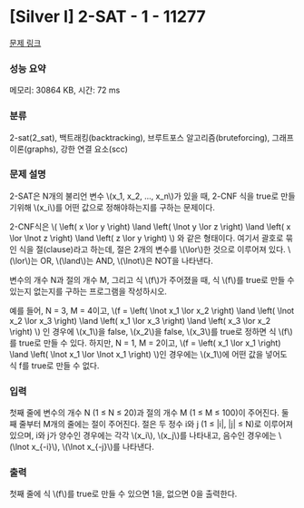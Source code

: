 # [Silver I] 2-SAT - 1 - 11277 

[문제 링크](https://www.acmicpc.net/problem/11277) 

### 성능 요약

메모리: 30864 KB, 시간: 72 ms

### 분류

2-sat(2_sat), 백트래킹(backtracking), 브루트포스 알고리즘(bruteforcing), 그래프 이론(graphs), 강한 연결 요소(scc)

### 문제 설명

<p>2-SAT은 N개의 불리언 변수 \(x_1, x_2, ..., x_n\)가 있을 때, 2-CNF 식을 true로 만들기위해 \(x_i\)를 어떤 값으로 정해야하는지를 구하는 문제이다.</p>

<p>2-CNF식은 \( \left( x \lor y \right) \land \left( \lnot y \lor z \right) \land \left( x \lor \lnot z \right) \land \left( z \lor y \right) \) 와 같은 형태이다. 여기서 괄호로 묶인 식을 절(clause)라고 하는데, 절은 2개의 변수를 \(\lor\)한 것으로 이루어져 있다. \(\lor\)는 OR, \(\land\)는 AND, \(\lnot\)은 NOT을 나타낸다.</p>

<p>변수의 개수 N과 절의 개수 M, 그리고 식 \(f\)가 주어졌을 때, 식 \(f\)를 true로 만들 수 있는지 없는지를 구하는 프로그램을 작성하시오.</p>

<p>예를 들어, N = 3, M = 4이고, \(f =  \left( \lnot x_1 \lor x_2 \right) \land \left( \lnot x_2 \lor x_3 \right) \land \left( x_1 \lor x_3 \right) \land \left( x_3 \lor x_2 \right) \) 인 경우에 \(x_1\)을 false, \(x_2\)을 false, \(x_3\)를 true로 정하면 식 \(f\)를 true로 만들 수 있다. 하지만, N = 1, M = 2이고, \(f = \left( x_1 \lor x_1 \right) \land \left( \lnot x_1 \lor \lnot x_1 \right) \)인 경우에는 \(x_1\)에 어떤 값을 넣어도 식 f를 true로 만들 수 없다.</p>

### 입력 

 <p>첫째 줄에 변수의 개수 N (1 ≤ N ≤ 20)과 절의 개수 M (1 ≤ M ≤ 100)이 주어진다. 둘째 줄부터 M개의 줄에는 절이 주어진다. 절은 두 정수 i와 j (1 ≤ |i|, |j| ≤ N)로 이루어져 있으며, i와 j가 양수인 경우에는 각각 \(x_i\), \(x_j\)를 나타내고, 음수인 경우에는 \(\lnot x_{-i}\), \(\lnot x_{-j}\)를 나타낸다.</p>

### 출력 

 <p>첫째 줄에 식 \(f\)를 true로 만들 수 있으면 1을, 없으면 0을 출력한다.</p>

